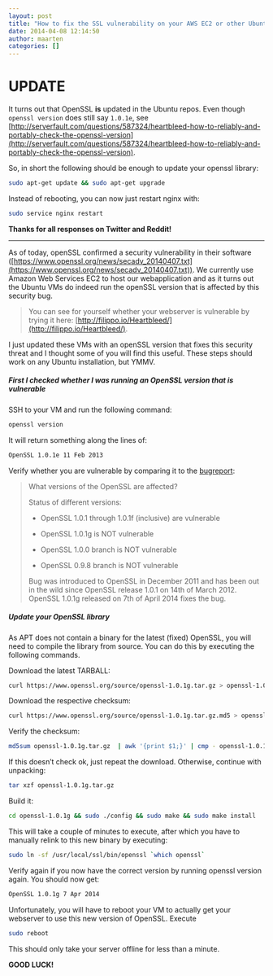 ```yaml
---
layout: post
title: "How to fix the SSL vulnerability on your AWS EC2 or other Ubuntu/Debian based webserver"
date: 2014-04-08 12:14:50
author: maarten
categories: []
---
```


# UPDATE
It turns out that OpenSSL __is__ updated in the Ubuntu repos. Even though ```openssl version``` does still say ```1.0.1e```, see [http://serverfault.com/questions/587324/heartbleed-how-to-reliably-and-portably-check-the-openssl-version](http://serverfault.com/questions/587324/heartbleed-how-to-reliably-and-portably-check-the-openssl-version). 

So, in short the following should be enough to update your openssl library:

```bash
sudo apt-get update && sudo apt-get upgrade
```
Instead of rebooting, you can now just restart nginx with:

```bash
sudo service nginx restart
```

__Thanks for all responses on Twitter and Reddit!__

---

As of today, openSSL confirmed a security vulnerability in their software ([https://www.openssl.org/news/secadv_20140407.txt](https://www.openssl.org/news/secadv_20140407.txt)). We currently use Amazon Web Services EC2 to host our webapplication and as it turns out the Ubuntu VMs do indeed run the openSSL version that is affected by this security bug.

> You can see for yourself whether your webserver is vulnerable by trying it here: [http://filippo.io/Heartbleed/](http://filippo.io/Heartbleed/).

I just updated these VMs with an openSSL version that fixes this security threat and I thought some of you will find this useful. These steps should work on any Ubuntu installation, but YMMV.


##### First I checked whether I was running an OpenSSL version that is vulnerable
SSH to your VM and run the following command:

```bash
openssl version
```

It will return something along the lines of:

```bash
OpenSSL 1.0.1e 11 Feb 2013
```

Verify whether you are vulnerable by comparing it to the [bugreport](http://heartbleed.com/):
> What versions of the OpenSSL are affected?
>
> Status of different versions:
>
> * OpenSSL 1.0.1 through 1.0.1f (inclusive) are vulnerable
>
> * OpenSSL 1.0.1g is NOT vulnerable
>
> * OpenSSL 1.0.0 branch is NOT vulnerable
>
> * OpenSSL 0.9.8 branch is NOT vulnerable
>
> Bug was introduced to OpenSSL in December 2011 and has been out in the wild since OpenSSL release 1.0.1 on 14th of March 2012. OpenSSL 1.0.1g released on 7th of April 2014 fixes the bug.

##### Update your OpenSSL library
As APT does not contain a binary for the latest (fixed) OpenSSL, you will need to compile the library from source. You can do this by executing the following commands.

Download the latest TARBALL:

```bash
curl https://www.openssl.org/source/openssl-1.0.1g.tar.gz > openssl-1.0.1g.tar.gz
```

Download the respective checksum:

```bash
curl https://www.openssl.org/source/openssl-1.0.1g.tar.gz.md5 > openssl-1.0.1g.tar.gz.md5
```

Verify the checksum:

```bash
md5sum openssl-1.0.1g.tar.gz  | awk '{print $1;}' | cmp - openssl-1.0.1g.tar.gz.md5
```

If this doesn’t check ok, just repeat the download. Otherwise, continue with unpacking:

```bash
tar xzf openssl-1.0.1g.tar.gz
```

Build it:

```bash
cd openssl-1.0.1g && sudo ./config && sudo make && sudo make install
```

This will take a couple of minutes to execute, after which you have to manually relink to this new binary by executing:

```bash
sudo ln -sf /usr/local/ssl/bin/openssl `which openssl`
```

Verify again if you now have the correct version by running openssl version again. You should now get:

```bash
OpenSSL 1.0.1g 7 Apr 2014
```

Unfortunately, you will have to reboot your VM to actually get your webserver to use this new version of OpenSSL. Execute

```bash
sudo reboot
```

This should only take your server offline for less than a minute.


**GOOD LUCK!**
